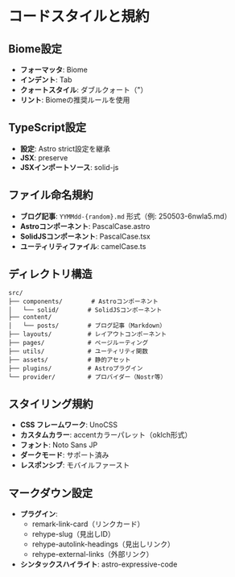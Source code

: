 # コードスタイルと規約

## Biome設定
- **フォーマッタ**: Biome
- **インデント**: Tab
- **クォートスタイル**: ダブルクォート（"）
- **リント**: Biomeの推奨ルールを使用

## TypeScript設定
- **設定**: Astro strict設定を継承
- **JSX**: preserve
- **JSXインポートソース**: solid-js

## ファイル命名規約
- **ブログ記事**: `YYMMdd-{random}.md` 形式（例: 250503-6nwla5.md）
- **Astroコンポーネント**: PascalCase.astro
- **SolidJSコンポーネント**: PascalCase.tsx
- **ユーティリティファイル**: camelCase.ts

## ディレクトリ構造
```
src/
├── components/        # Astroコンポーネント
│   └── solid/        # SolidJSコンポーネント
├── content/
│   └── posts/        # ブログ記事（Markdown）
├── layouts/          # レイアウトコンポーネント
├── pages/            # ページルーティング
├── utils/            # ユーティリティ関数
├── assets/           # 静的アセット
├── plugins/          # Astroプラグイン
└── provider/         # プロバイダー（Nostr等）
```

## スタイリング規約
- **CSS フレームワーク**: UnoCSS
- **カスタムカラー**: accentカラーパレット（oklch形式）
- **フォント**: Noto Sans JP
- **ダークモード**: サポート済み
- **レスポンシブ**: モバイルファースト

## マークダウン設定
- **プラグイン**: 
  - remark-link-card（リンクカード）
  - rehype-slug（見出しID）
  - rehype-autolink-headings（見出しリンク）
  - rehype-external-links（外部リンク）
- **シンタックスハイライト**: astro-expressive-code